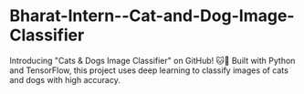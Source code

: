 # Bharat-Intern--Cat-and-Dog-Image-Classifier
Introducing "Cats &amp; Dogs Image Classifier" on GitHub! 🐱🐶 Built with Python and TensorFlow, this project uses deep learning to classify images of cats and dogs with high accuracy. 
